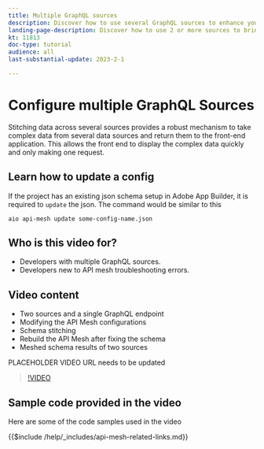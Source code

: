 ```yaml
---
title: Multiple GraphQL sources
description: Discover how to use several GraphQL sources to enhance your Commerce application experience.
landing-page-description: Discover how to use 2 or more sources to bring dynamic content to your Commerce application.
kt: 11813
doc-type: tutorial
audience: all
last-substantial-update: 2023-2-1

---
```


# Configure multiple GraphQL Sources

Stitching data across several sources provides a robust mechanism to take complex data from several data sources and return them to the front-end application. This allows the front end to display the complex data quickly and only making one request.


## Learn how to update a config

If the project has an existing json schema setup in Adobe App Builder, it is required to `update` the json. The command would be similar to this

```
aio api-mesh update some-config-name.json
```

## Who is this video for?

* Developers with multiple GraphQL sources.
* Developers new to API mesh troubleshooting errors.

## Video content

* Two sources and a single GraphQL endpoint
* Modifying the API Mesh configurations
* Schema stitching 
* Rebuild the API Mesh after fixing the schema
* Meshed schema results of two sources

PLACEHOLDER VIDEO URL needs to be updated
>[!VIDEO](https://video.tv.adobe.com/v/3414125)

## Sample code provided in the video

Here are some of the code samples used in the video

{{$include /help/_includes/api-mesh-related-links.md}}
